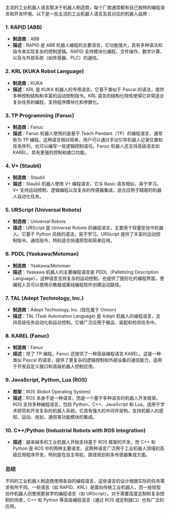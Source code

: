 主流的工业机器人语言取决于机器人制造商，每个厂商通常都有自己独特的编程语言和开发环境。以下是一些主流的工业机器人语言及其对应的机器人品牌：

### 1. **RAPID (ABB)**
   - **制造商**：ABB
   - **描述**：RAPID 是 ABB 机器人编程的主要语言。它功能强大，具有多种语法和指令来实现复杂的控制逻辑。RAPID 支持模块化编程、文件操作、数学计算、以及与外部系统（如传感器、PLC）的通信。

### 2. **KRL (KUKA Robot Language)**
   - **制造商**：KUKA
   - **描述**：KRL 是 KUKA 机器人的专用语言。它基于类似于 Pascal 的语法，提供多种控制结构和丰富的运动控制指令。KRL 语言的结构化特性使得它非常适合复杂任务的编程，支持程序模块化和参数化。

### 3. **TP Programming (Fanuc)**
   - **制造商**：Fanuc
   - **描述**：Fanuc 机器人使用的是基于 Teach Pendant（TP）的编程语言，通常称为 TP 编程。这种语言相对简单，用户可以通过手动引导机器人记录位置和任务序列，也可以编写一些逻辑控制语句。Fanuc 机器人还支持高级语言如 KAREL，具有更强的控制和接口功能。

### 4. **V+ (Staubli)**
   - **制造商**：Staubli
   - **描述**：Staubli 机器人使用 V+ 编程语言，它与 Basic 语言相似，易于学习。V+ 支持运动控制、逻辑编程以及复杂的传感器集成，适合应用于精密的机器人自动化任务。

### 5. **URScript (Universal Robots)**
   - **制造商**：Universal Robots
   - **描述**：URScript 是 Universal Robots 的编程语言，主要用于轻量型协作机器人。它基于 Python 风格的语法，易于学习。URScript 提供了丰富的运动控制指令、通信指令，特别适合快速原型和简单应用。

### 6. **PDDL (Yaskawa/Motoman)**
   - **制造商**：Yaskawa/Motoman
   - **描述**：Yaskawa 机器人的主要编程语言是 PDDL（Palletizing Description Language）。这种语言支持复杂的运动控制，也提供了图形化的编程界面，使编程人员可以使用示教器或离线编程软件创建运动路径。

### 7. **TAL (Adept Technology, Inc.)**
   - **制造商**：Adept Technology, Inc. (现在属于 Omron)
   - **描述**：TAL (Task Automation Language) 是 Adept 机器人的编程语言，支持高级任务自动化和运动控制。它被广泛应用于搬运、装配和检验任务中。

### 8. **KAREL (Fanuc)**
   - **制造商**：Fanuc
   - **描述**：除了 TP 编程，Fanuc 还提供了一种高级编程语言 KAREL。这是一种类似 Pascal 的语言，提供了更复杂的逻辑控制和外部设备的通信能力，适用于开发自定义接口和高级机器人控制应用。

### 9. **JavaScript, Python, Lua (ROS)**
   - **框架**：ROS (Robot Operating System)
   - **描述**：ROS 本身不是一种语言，而是一个基于多种语言的机器人开发框架。ROS 支持多种编程语言，包括 Python、C++、JavaScript 和 Lua，适用于学术研究和开发复杂的机器人系统。它具有强大的中间件架构，支持机器人的感知、运动、规划、通信等功能模块的集成。

### 10. **C++/Python (Industrial Robots with ROS Integration)**
   - **描述**：越来越多的工业机器人开始支持基于 ROS 框架的开发，而 C++ 和 Python 是 ROS 中的两种主要语言。这两种语言广泛用于工业机器人领域的高级应用程序开发，特别是在自主导航、路径规划和多传感器集成方面。

### 总结
不同的工业机器人制造商使用各自的编程语言，这些语言的设计根据实际的任务需求有所不同。一些语言（如 RAPID、KRL）是面向传统工业机器人，而一些轻型协作机器人则使用更易学的编程语言（如 URScript）。对于需要高度定制和复杂控制的场景，C++ 和 Python 等高级编程语言（通过 ROS 或定制接口）也有广泛的应用。
